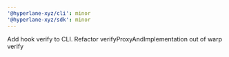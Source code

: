 ```yaml
---
'@hyperlane-xyz/cli': minor
'@hyperlane-xyz/sdk': minor
---
```


Add hook verify to CLI. Refactor verifyProxyAndImplementation out of warp verify
